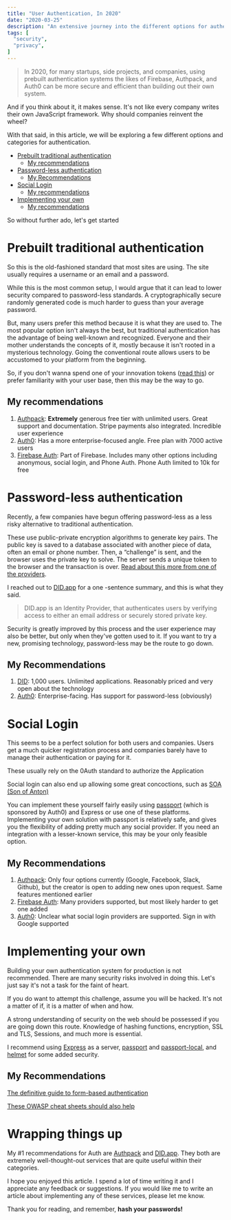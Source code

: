 ```yaml
---
title: "User Authentication, In 2020"
date: "2020-03-25"
description: "An extensive journey into the different options for authentication"
tags: [
  "security",
  "privacy",
]
---
```

> In 2020, for many startups, side projects, and companies, using prebuilt authentication systems the likes of Firebase, Authpack, and Auth0 can be more secure and efficient than building out their own system.

And if you think about it, it makes sense. It's not like every company writes their own JavaScript framework. Why should companies reinvent the wheel?

With that said, in this article, we will be exploring a few different options and categories for authentication.

- [Prebuilt traditional authentication](#prebuilt-traditional-authentication)
  - [My recommendations](#my-recommendations)
- [Password-less authentication](#password-less-authentication)
  - [My Recommendations](#my-recommendations-1)
- [Social Login](#social-login)
  - [My recommendations](#my-recommendations-2)
- [Implementing your own](#implementing-your-own)
  - [My recommendations](#my-recommendations-3)

So without further ado, let's get started

# Prebuilt traditional authentication

So this is the old-fashioned standard that most sites are using. The site usually requires a username or an email and a password.

While this is the most common setup, I would argue that it can lead to lower security compared to password-less standards.
A cryptographically secure randomly generated code is much harder to guess than your average password.

But, many users prefer this method because it is what they are used to. The most popular option isn't always the best, but traditional authentication has the advantage of being well-known and recognized. Everyone and their mother understands the concepts of it, mostly because it isn't rooted in a mysterious technology. Going the conventional route allows users to be accustomed to your platform from the beginning.

So, if you don't wanna spend one of your innovation tokens ([read this](https://mcfunley.com/choose-boring-technology)) or prefer familiarity with your user base, then this may be the way to go.

## My recommendations

1. [Authpack](https://authpack.io):
   **Extremely** generous free tier with unlimited users. Great support and documentation. Stripe payments also integrated. Incredible user experience
2. [Auth0](https://auth0.com/): Has a more enterprise-focused angle. Free plan with 7000 active users
3. [Firebase Auth](https://firebase.google.com/docs/auth/): Part of Firebase. Includes many other options including anonymous, social login, and Phone Auth. Phone Auth limited to 10k for free

# Password-less authentication

Recently, a few companies have begun offering password-less as a less risky alternative to traditional authentication.

These use public-private encryption algorithms to generate key pairs. The public key is saved to a database associated with another piece of data, often an email or phone number. Then, a “challenge” is sent, and the browser uses the private key to solve. The server sends a unique token to the browser and the transaction is over. [Read about this more from one of the providers](https://did.app/articles/how-did-works).

I reached out to [DID.app](https://did.app) for a one -sentence summary, and this is what they said.

> DID.app is an Identity Provider, that authenticates users by verifying access to either an email address or securely stored private key.

Security is greatly improved by this process and the user experience may also be better, but only when they've gotten used to it. If you want to try a new, promising technology, password-less may be the route to go down.

## My Recommendations

1. [DID](https://did.app): 1,000 users. Unlimited applications. Reasonably priced and very open about the technology
2. [Auth0](https://auth0.com/): Enterprise-facing. Has support for password-less (obviously)

# Social Login

This seems to be a perfect solution for both users and companies. Users get a much quicker registration process and companies barely have to manage their authentication or paying for it.

These usually rely on the 0Auth standard to authorize the Application

Social login can also end up allowing some great concoctions, such as [SOA (Son of Anton)](https://soa.ai)

You can implement these yourself fairly easily using [passport](https://passportjs.org) (which is sponsored by Auth0) and Express or use one of these platforms. Implementing your own solution with passport is relatively safe, and gives you the flexibility of adding pretty much any social provider. If you need an integration with a lesser-known service, this may be your only feasible option.

## My Recommendations

1. [Authpack](https://authpack.io): Only four options currently (Google, Facebook, Slack, Github), but the creator is open to adding new ones upon request. Same features mentioned earlier
2. [Firebase Auth](https://firebase.google.com/docs/auth/): Many providers supported, but most likely harder to get one added
3. [Auth0](https://auth0.com/): Unclear what social login providers are supported. Sign in with Google supported

# Implementing your own

Building your own authentication system for production is not recommended. There are many security risks involved in doing this. Let's just say it's not a task for the faint of heart.

If you do want to attempt this challenge, assume you will be hacked. It's not a matter of if, it is a matter of when and how.

A strong understanding of security on the web should be possessed if you are going down this route. Knowledge of hashing functions, encryption, SSL and TLS, Sessions, and much more is essential.

I recommend using [Express](https://expressjs.com/) as a server, [passport](https://passportjs.org) and [passport-local](http://www.passportjs.org/packages/passport-local/), and [helmet](https://github.com/helmetjs/helmet) for some added security.

## My Recommendations
[The definitive guide to form-based authentication](https://stackoverflow.com/questions/549/the-definitive-guide-to-form-based-website-authentication)

[These OWASP cheat sheets should also help](https://cheatsheetseries.owasp.org/)

# Wrapping things up

My #1 recommendations for Auth are [Authpack](https://authpack.io) and [DID.app](https://did.app). They both are extremely well-thought-out services that are quite useful within their categories.

I hope you enjoyed this article. I spend a lot of time writing it and I appreciate any feedback or suggestions. If you would like me to write an article about implementing any of these services, please let me know.

Thank you for reading, and remember, **hash your passwords!**
